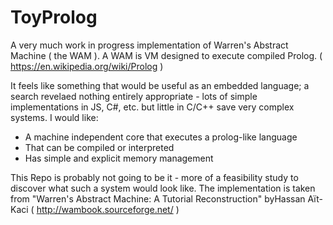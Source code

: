 # ToyProlog

A very much work in progress implementation of Warren's Abstract Machine ( the WAM ). A WAM is VM designed to execute compiled Prolog.
( https://en.wikipedia.org/wiki/Prolog  )

It feels like something that would be useful as an embedded language; a search revelaed nothing entirely appropriate - lots of simple 
implementations in JS, C#, etc. but little in C/C++ save very complex systems. I would like:

* A machine independent core that executes a prolog-like language 
* That can be compiled or interpreted
* Has simple and explicit memory management

This Repo is probably not going to be it - more of a feasibility study to discover what such a system would look like. The implementation
is taken from "Warren's Abstract Machine: A Tutorial Reconstruction"  byHassan Aït-Kaci ( http://wambook.sourceforge.net/ ) 



